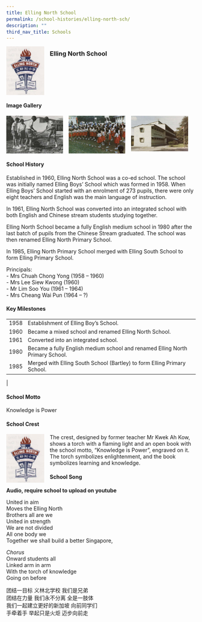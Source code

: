 ```yaml
---
title: Elling North School
permalink: /school-histories/elling-north-sch/
description: ""
third_nav_title: Schools
---
```

<img src="/images/ellingnorthsch1.png" style="width:20%;margin-right:15px;" align = "left">

### **Elling North School**

<br clear="left">

#### **Image Gallery**

<p><a href="https://staging.d1yxymztqoj7qn.amplifyapp.com/images/ellingnorthsch2.png">  
<img src="/images/ellingnorthsch2.png" style="width:30%;margin-right:15px;" align = "left">
</a></p>

<p><a href="https://staging.d1yxymztqoj7qn.amplifyapp.com/images/ellingnorthsch3.png">  
<img src="/images/ellingnorthsch3.png" style="width:30%;margin-right:15px;" align = "left">
</a></p>

<p><a href="https://staging.d1yxymztqoj7qn.amplifyapp.com/images/ellingnorthsch4.png">  
<img src="/images/ellingnorthsch4.png" style="width:30%;margin-right:15px;" align = "left">
</a></p>

<br clear="left">

#### **School History**
Established in 1960, Elling North School was a co-ed school. The school was initially named Elling Boys’ School which was formed in 1958. When Elling Boys’ School started with an enrolment of 273 pupils, there were only eight teachers and English was the main language of instruction.

In 1961, Elling North School was converted into an integrated school with both English and Chinese stream students studying together.

Elling North School became a fully English medium school in 1980 after the last batch of pupils from the Chinese Stream graduated. The school was then renamed Elling North Primary School.

In 1985, Elling North Primary School merged with Elling South School to form Elling Primary School.

Principals:<br>
\- Mrs Chuah Chong Yong (1958 – 1960)<br>
\- Mrs Lee Siew Kwong (1960)<br>
\- Mr Lim Soo You (1961 – 1964)<br>
\- Mrs Cheang Wai Pun (1964 – ?) 

#### **Key Milestones**

|  |  |
|:---:|---|
| 1958 | Establishment of Elling Boy’s School. |
| 1960 | Became a mixed school and renamed Elling North School. |
| 1961 | Converted into an integrated school. |
| 1980 | Became a fully English medium school and renamed Elling North Primary School. |
| 1985 | Merged with Elling South School (Bartley) to form Elling Primary School. |
|

#### **School Motto**
Knowledge is Power

#### **School Crest**
<img src="/images/ellingnorthsch1.png" style="width:20%;margin-right:15px;" align = "left">

The crest, designed by former teacher Mr Kwek Ah Kow, shows a torch with a flaming light and an open book with the school motto, “Knowledge is Power”, engraved on it. The torch symbolizes enlightenment, and the book symbolizes learning and knowledge.

#### **School Song**
**Audio, require school to upload on youtube**

United in aim<br>
Moves the Elling North<br>
Brothers all are we<br>
United in strength<br>
We are not divided<br>
All one body we<br>
Together we shall build a better Singapore,
  
_Chorus_<br>
Onward students all<br>
Linked arm in arm<br>
With the torch of knowledge<br>
Going on before

团结一目标 义林北学校 我们是兄弟<br>
团结在力量 我们永不分离 全是一肢体<br>
我们一起建立更好的新加坡 向前同学们<br>
手牵着手 举起只是火炬 迈步向前走